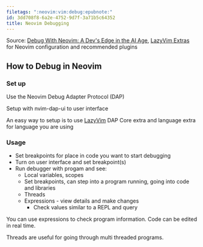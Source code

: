 ```yaml
---
filetags: ":neovim:vim:debug:epubnote:"
id: 3dd708f8-6a2e-4752-9d7f-3a71b5c64352
title: Neovim Debugging
---
```


Source: [Debug With Neovim: A Dev's Edge in the AI
Age](https://www.youtube.com/watch?v=fvRwG17XsaA&t=214), [LazyVim
Extras](https://www.lazyvim.md/extras) for Neovim configuration and
recommended plugins

## How to Debug in Neovim

### Set up

Use the Neovim Debug Adapter Protocol (DAP)

Setup with nvim-dap-ui to user interface

An easy way to setup is to use [LazyVim](https://www.lazyvim.md/) DAP
Core extra and language extra for language you are using

### Usage

- Set breakpoints for place in code you want to start debugging
- Turn on user interface and set breakpoint(s)
- Run debugger with progam and see:
  - Local variables, scopes
  - Set breakpoints, can step into a program running, going into code
    and libraries
  - Threads
  - Expressions - view details and make changes
    - Check values similar to a REPL and query

You can use expressions to check program information. Code can be edited
in real time.

Threads are useful for going through multi threaded programs.
